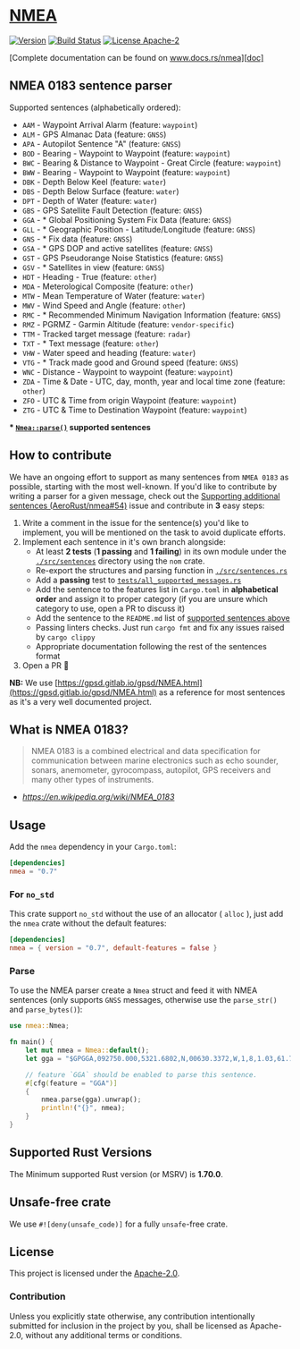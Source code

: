 # [NMEA][doc]

[![Version](https://img.shields.io/crates/v/nmea.svg)](https://crates.io/crates/nmea)
[![Build Status](https://github.com/AeroRust/nmea/actions/workflows/ci.yml/badge.svg)](https://github.com/AeroRust/nmea/actions/workflows/ci.yml)
[![License Apache-2](https://img.shields.io/crates/l/nmea.svg)](./LICENSE.txt)

[Complete documentation can be found on www.docs.rs/nmea][doc]

## NMEA 0183 sentence parser

Supported sentences (alphabetically ordered):


- `AAM` - Waypoint Arrival Alarm (feature: `waypoint`)
- `ALM` - GPS Almanac Data (feature: `GNSS`)
- `APA` - Autopilot Sentence "A" (feature: `GNSS`)
- `BOD` - Bearing - Waypoint to Waypoint (feature: `waypoint`)
- `BWC` - Bearing & Distance to Waypoint - Great Circle (feature: `waypoint`)
- `BWW` - Bearing - Waypoint to Waypoint (feature: `waypoint`)
- `DBK` - Depth Below Keel (feature: `water`)
- `DBS` - Depth Below Surface (feature: `water`)
- `DPT` - Depth of Water (feature: `water`)
- `GBS` - GPS Satellite Fault Detection (feature: `GNSS`)
- `GGA` - * Global Positioning System Fix Data (feature: `GNSS`)
- `GLL` - * Geographic Position - Latitude/Longitude (feature: `GNSS`)
- `GNS` - * Fix data (feature: `GNSS`)
- `GSA` - * GPS DOP and active satellites (feature: `GNSS`)
- `GST` - GPS Pseudorange Noise Statistics (feature: `GNSS`)
- `GSV` - * Satellites in view (feature: `GNSS`)
- `HDT` - Heading - True (feature: `other`)
- `MDA` - Meterological Composite (feature: `other`)
- `MTW` - Mean Temperature of Water (feature: `water`)
- `MWV` - Wind Speed and Angle (feature: `other`)
- `RMC` - * Recommended Minimum Navigation Information (feature: `GNSS`)
- `RMZ` - PGRMZ - Garmin Altitude (feature: `vendor-specific`)
- `TTM` - Tracked target message (feature: `radar`)
- `TXT` - * Text message (feature: `other`)
- `VHW` - Water speed and heading (feature: `water`)
- `VTG` - * Track made good and Ground speed (feature: `GNSS`)
- `WNC` - Distance - Waypoint to waypoint (feature: `waypoint`)
- `ZDA` - Time & Date - UTC, day, month, year and local time zone (feature: `other`)
- `ZFO` - UTC & Time from origin Waypoint (feature: `waypoint`)
- `ZTG` - UTC & Time to Destination Waypoint (feature: `waypoint`)

**\* [`Nmea::parse()`] supported sentences**

[`Nmea::parse()`]: https://docs.rs/nmea/latest/nmea/struct.Nmea.html#method.parse

## How to contribute

We have an ongoing effort to support as many sentences from `NMEA 0183` as possible,
starting with the most well-known.
If you'd like to contribute by writing a parser for a given message, check out the [Supporting additional sentences (AeroRust/nmea#54)](https://github.com/AeroRust/nmea/issues/54) issue and contribute in **3** easy steps:

1. Write a comment in the issue for the sentence(s) you'd like to implement, you will be mentioned on the task to avoid duplicate efforts.
2. Implement each sentence in it's own branch alongside:
   - At least **2 tests** (**1 passing** and **1 failing**) in its own module under the [`./src/sentences`](./src/sentences) directory using the `nom` crate.
   - Re-export the structures and parsing function in [`./src/sentences.rs`](./src/sentences.rs) 
   - Add a **passing** test to [`tests/all_supported_messages.rs`](./tests/all_supported_messages.rs)
   - Add the sentence to the features list in `Cargo.toml` in **alphabetical order** and assign it to proper category (if you are unsure which category to use, open a PR to discuss it)
   - Add the sentence to the `README.md` list of [supported sentences above](./README.md#nmea-0183-sentence-parser-for-rust)
   - Passing linters checks. Just run `cargo fmt` and fix any issues raised by `cargo clippy`
   - Appropriate documentation following the rest of the sentences format
3. Open a PR 🎉

**NB:** We use [https://gpsd.gitlab.io/gpsd/NMEA.html](https://gpsd.gitlab.io/gpsd/NMEA.html) as a reference for most sentences as it's a very well documented project.

## What is NMEA 0183?

> NMEA 0183 is a combined electrical and data specification for communication
> between marine electronics such as echo sounder, sonars, anemometer,
> gyrocompass, autopilot, GPS receivers and many other types of instruments.

- _https://en.wikipedia.org/wiki/NMEA_0183_

[doc]: https://docs.rs/nmea

## Usage

Add the `nmea` dependency in your `Cargo.toml`:

```toml
[dependencies]
nmea = "0.7"
```

### For `no_std`

This crate support `no_std` without the use of an allocator ( `alloc` ),
just add the `nmea` crate without the default features:

```toml
[dependencies]
nmea = { version = "0.7", default-features = false }
```

### Parse

To use the NMEA parser create a `Nmea` struct and feed it with NMEA sentences (only supports `GNSS` messages, otherwise use the `parse_str()` and `parse_bytes()`):

```rust
use nmea::Nmea;

fn main() {
    let mut nmea = Nmea::default();
    let gga = "$GPGGA,092750.000,5321.6802,N,00630.3372,W,1,8,1.03,61.7,M,55.2,M,,*76";

    // feature `GGA` should be enabled to parse this sentence.
    #[cfg(feature = "GGA")]
    {
        nmea.parse(gga).unwrap();
        println!("{}", nmea);
    }
}
```

## Supported Rust Versions

The Minimum supported Rust version (or MSRV) is **1.70.0**.

## Unsafe-free crate

We use `#![deny(unsafe_code)]` for a fully `unsafe`-free crate.

## License

This project is licensed under the [Apache-2.0](./LICENSE.txt).

### Contribution

Unless you explicitly state otherwise, any contribution intentionally submitted
for inclusion in the project by you, shall be licensed as Apache-2.0,
without any additional terms or conditions.

